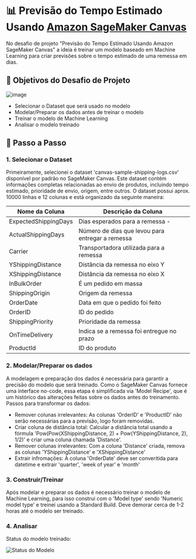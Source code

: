# 📊 Previsão do Tempo Estimado Usando [Amazon SageMaker Canvas](https://aws.amazon.com/pt/sagemaker/canvas/)

No desafio de projeto "Previsão do Tempo Estimado Usando Amazon SageMaker Canvas" a ideia é treinar um modelo baseado em Machine Learning para criar previsões sobre o tempo estimado de uma remessa em dias.


## 🎯 Objetivos do Desafio de Projeto

![image](https://github.com/digitalinnovationone/lab-aws-sagemaker-canvas-estoque/assets/730492/72f5c21f-5562-491e-aa42-2885a3184650)

- Selecionar o Dataset que será usado no modelo
- Modelar/Preparar os dados antes de treinar o modelo
- Treinar o modelo de Machine Learning
- Analisar o modelo treinado


## 🚀 Passo a Passo

### 1. Selecionar o Dataset

Primeiramente, selecionei o dataset 'canvas-sample-shipping-logs.csv' disponível por padrão no SageMaker Canvas. Este dataset contém informações completas relacionadas ao envio de produtos, incluindo tempo estimado, prioridade de envio, origem, entre outros. O dataset possui aprox. 10000 linhas e 12 colunas e está organizado da seguinte maneira:

| Nome da Coluna           | Descrição da Coluna                                                                            |
|--------------------------|------------------------------------------------------------------------------------------------|
| ExpectedShippingDays     | Dias esperados para a remessa -                                                                |
| ActualShippingDays       | Número de dias que levou para entregar a remessa                                               |
| Carrier                  | Transportadora utilizada para a remessa                                                        |
| YShippingDistance        | Distância da remessa no eixo Y                                                                 |
| XShippingDistance        | Distância da remessa no eixo X                                                                 |
| InBulkOrder              | É um pedido em massa                                                                           |
| ShippingOrigin           | Origem da remessa                                                                              |
| OrderDate                | Data em que o pedido foi feito                                                                 |
| OrderID                  | ID do pedido                                                                                   |
| ShippingPriority         | Prioridade da remessa                                                                          |
| OnTimeDelivery           | Indica se a remessa foi entregue no prazo                                                      |
| ProductId                | ID do produto                                                                                  |


### 2. Modelar/Preparar os dados

A modelagem e preparação dos dados é necessária para garantir a precisão do modelo que será treinado. Como o SageMaker Canvas fornece uma interface no-code, essa etapa é simplificada via 'Model Recipe', que é um histórico das alterações feitas sobre os dados antes do treinamento. Passos para transformar os dados:

- Remover colunas irrelevantes: As colunas 'OrderID' e 'ProductID' não serão necessárias para a previsão, logo foram removidas.
- Criar coluna de distância total: Calcular a distância total usando a fórmula 'Pow(Pow(XShippingDistance, 2) + Pow(YShippingDistance, 2), 1/2)' e criar uma coluna chamada 'Distance'.
- Remover colunas irrelevantes: Com a coluna 'Distance' criada, remova as colunas 'YShippingDistance' e 'XShippingDistance'
- Extrair infromações: A coluna 'OrderDate' deve ser converitida para datetime e extrair 'quarter', 'week of year' e 'month'


### 3. Construir/Treinar

Após modelar e preparar os dados é necessário treinar o modelo de Machine Learning, para isso construi com o 'Model type' sendo 'Numeric model type' e treinei usando a Standard Build. Deve demorar cerca de 1-2 horas até o modelo ser treinado.


### 4. Analisar

Status do modelo treinado: 

![Status do Modelo](./examples/util/01%20-%20Model%20Status.png)
